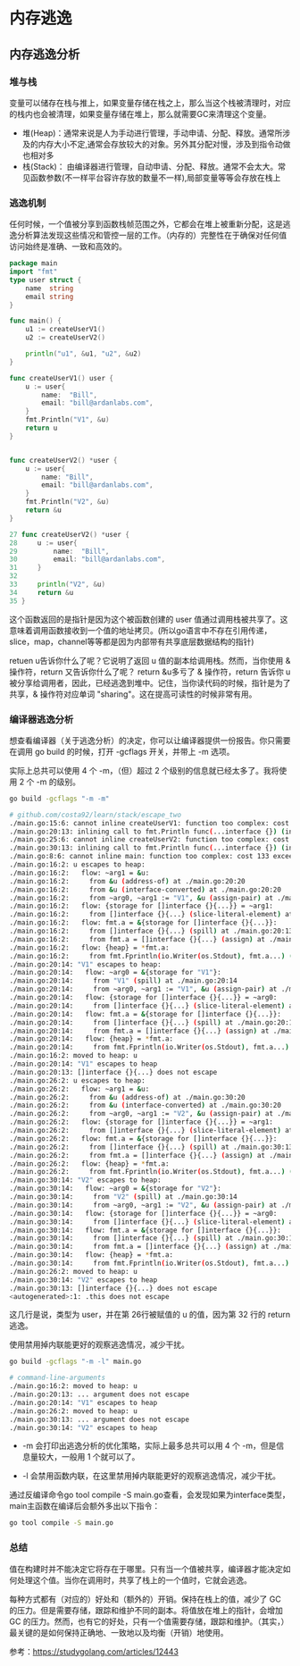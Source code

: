 # 内存逃逸

## 内存逃逸分析

### 堆与栈
变量可以储存在栈与推上，如果变量存储在栈之上，那么当这个栈被清理时，对应的栈内也会被清理，如果变量存储在堆上，那么就需要GC来清理这个变量。

* 堆(Heap)：通常来说是人为手动进行管理，手动申请、分配、释放。通常所涉及的内存大小不定,通常会存放较大的对象。另外其分配对慢，涉及到指令动做也相对多
* 栈(Stack)： 由编译器进行管理，自动申请、分配、释放。通常不会太大。常见函数参数(不一样平台容许存放的数量不一样),局部变量等等会存放在栈上

### 逃逸机制
任何时候，一个值被分享到函数栈帧范围之外，它都会在堆上被重新分配，这是逃逸分析算法发现这些情况和管控一层的工作。（内存的）完整性在于确保对任何值访问始终是准确、一致和高效的。

```go
package main
import "fmt"
type user struct {
	name  string
	email string
}

func main() {
	u1 := createUserV1()
	u2 := createUserV2()

	println("u1", &u1, "u2", &u2)
}

func createUserV1() user {
	u := user{
		name:  "Bill",
		email: "bill@ardanlabs.com",
	}
	fmt.Println("V1", &u)
	return u
}


func createUserV2() *user {
	u := user{
		name: "Bill",
		email: "bill@ardanlabs.com",
	}
	fmt.Println("V2", &u)
	return &u
}
```

```go
27 func createUserV2() *user {
28     u := user{
29         name:  "Bill",
30         email: "bill@ardanlabs.com",
31     }
32
33     println("V2", &u)
34     return &u
35 }
```

这个函数返回的是指针是因为这个被函数创建的 user 值通过调用栈被共享了。这意味着调用函数接收到一个值的地址拷贝。(所以go语言中不存在引用传递，slice，map，channel等等都是因为内部带有共享底层数据结构的指针)


retuen u告诉你什么了呢？它说明了返回 u 值的副本给调用栈。然而，当你使用 & 操作符，return 又告诉你什么了呢？
return &u多亏了 & 操作符，return 告诉你 u 被分享给调用者，因此，已经逃逸到堆中。记住，当你读代码的时候，指针是为了共享，& 操作符对应单词 "sharing"。这在提高可读性的时候非常有用。


### 编译器逃逸分析

想查看编译器（关于逃逸分析）的决定，你可以让编译器提供一份报告。你只需要在调用 go build 的时候，打开 -gcflags 开关，并带上 -m 选项。

实际上总共可以使用 4 个 -m，（但）超过 2 个级别的信息就已经太多了。我将使用 2 个 -m 的级别。

```sh
go build -gcflags "-m -m"

# github.com/costa92/learn/stack/escape_two
./main.go:15:6: cannot inline createUserV1: function too complex: cost 90 exceeds budget 80
./main.go:20:13: inlining call to fmt.Println func(...interface {}) (int, error) { var fmt..autotmp_3 int; fmt..autotmp_3 = <N>; var fmt..autotmp_4 error; fmt..autotmp_4 = <N>; fmt..autotmp_3, fmt..autotmp_4 = fmt.Fprintln(io.Writer(os.Stdout), fmt.a...); return fmt..autotmp_3, fmt..autotmp_4 }
./main.go:25:6: cannot inline createUserV2: function too complex: cost 91 exceeds budget 80
./main.go:30:13: inlining call to fmt.Println func(...interface {}) (int, error) { var fmt..autotmp_3 int; fmt..autotmp_3 = <N>; var fmt..autotmp_4 error; fmt..autotmp_4 = <N>; fmt..autotmp_3, fmt..autotmp_4 = fmt.Fprintln(io.Writer(os.Stdout), fmt.a...); return fmt..autotmp_3, fmt..autotmp_4 }
./main.go:8:6: cannot inline main: function too complex: cost 133 exceeds budget 80
./main.go:16:2: u escapes to heap:
./main.go:16:2:   flow: ~arg1 = &u:
./main.go:16:2:     from &u (address-of) at ./main.go:20:20
./main.go:16:2:     from &u (interface-converted) at ./main.go:20:20
./main.go:16:2:     from ~arg0, ~arg1 := "V1", &u (assign-pair) at ./main.go:20:13
./main.go:16:2:   flow: {storage for []interface {}{...}} = ~arg1:
./main.go:16:2:     from []interface {}{...} (slice-literal-element) at ./main.go:20:13
./main.go:16:2:   flow: fmt.a = &{storage for []interface {}{...}}:
./main.go:16:2:     from []interface {}{...} (spill) at ./main.go:20:13
./main.go:16:2:     from fmt.a = []interface {}{...} (assign) at ./main.go:20:13
./main.go:16:2:   flow: {heap} = *fmt.a:
./main.go:16:2:     from fmt.Fprintln(io.Writer(os.Stdout), fmt.a...) (call parameter) at ./main.go:20:13
./main.go:20:14: "V1" escapes to heap:
./main.go:20:14:   flow: ~arg0 = &{storage for "V1"}:
./main.go:20:14:     from "V1" (spill) at ./main.go:20:14
./main.go:20:14:     from ~arg0, ~arg1 := "V1", &u (assign-pair) at ./main.go:20:13
./main.go:20:14:   flow: {storage for []interface {}{...}} = ~arg0:
./main.go:20:14:     from []interface {}{...} (slice-literal-element) at ./main.go:20:13
./main.go:20:14:   flow: fmt.a = &{storage for []interface {}{...}}:
./main.go:20:14:     from []interface {}{...} (spill) at ./main.go:20:13
./main.go:20:14:     from fmt.a = []interface {}{...} (assign) at ./main.go:20:13
./main.go:20:14:   flow: {heap} = *fmt.a:
./main.go:20:14:     from fmt.Fprintln(io.Writer(os.Stdout), fmt.a...) (call parameter) at ./main.go:20:13
./main.go:16:2: moved to heap: u
./main.go:20:14: "V1" escapes to heap
./main.go:20:13: []interface {}{...} does not escape
./main.go:26:2: u escapes to heap:
./main.go:26:2:   flow: ~arg1 = &u:
./main.go:26:2:     from &u (address-of) at ./main.go:30:20
./main.go:26:2:     from &u (interface-converted) at ./main.go:30:20
./main.go:26:2:     from ~arg0, ~arg1 := "V2", &u (assign-pair) at ./main.go:30:13
./main.go:26:2:   flow: {storage for []interface {}{...}} = ~arg1:
./main.go:26:2:     from []interface {}{...} (slice-literal-element) at ./main.go:30:13
./main.go:26:2:   flow: fmt.a = &{storage for []interface {}{...}}:
./main.go:26:2:     from []interface {}{...} (spill) at ./main.go:30:13
./main.go:26:2:     from fmt.a = []interface {}{...} (assign) at ./main.go:30:13
./main.go:26:2:   flow: {heap} = *fmt.a:
./main.go:26:2:     from fmt.Fprintln(io.Writer(os.Stdout), fmt.a...) (call parameter) at ./main.go:30:13
./main.go:30:14: "V2" escapes to heap:
./main.go:30:14:   flow: ~arg0 = &{storage for "V2"}:
./main.go:30:14:     from "V2" (spill) at ./main.go:30:14
./main.go:30:14:     from ~arg0, ~arg1 := "V2", &u (assign-pair) at ./main.go:30:13
./main.go:30:14:   flow: {storage for []interface {}{...}} = ~arg0:
./main.go:30:14:     from []interface {}{...} (slice-literal-element) at ./main.go:30:13
./main.go:30:14:   flow: fmt.a = &{storage for []interface {}{...}}:
./main.go:30:14:     from []interface {}{...} (spill) at ./main.go:30:13
./main.go:30:14:     from fmt.a = []interface {}{...} (assign) at ./main.go:30:13
./main.go:30:14:   flow: {heap} = *fmt.a:
./main.go:30:14:     from fmt.Fprintln(io.Writer(os.Stdout), fmt.a...) (call parameter) at ./main.go:30:13
./main.go:26:2: moved to heap: u
./main.go:30:14: "V2" escapes to heap
./main.go:30:13: []interface {}{...} does not escape
<autogenerated>:1: .this does not escape

```

这几行是说，类型为 user，并在第 26行被赋值的 u 的值，因为第 32 行的 return 逃逸。


使用禁用掉内联能更好的观察逃逸情况，减少干扰。

```sh
go build -gcflags "-m -l" main.go

# command-line-arguments
./main.go:16:2: moved to heap: u
./main.go:20:13: ... argument does not escape
./main.go:20:14: "V1" escapes to heap
./main.go:26:2: moved to heap: u
./main.go:30:13: ... argument does not escape
./main.go:30:14: "V2" escapes to heap

```

* -m 会打印出逃逸分析的优化策略，实际上最多总共可以用 4 个 -m，但是信息量较大，一般用 1 个就可以了。

* -l 会禁用函数内联，在这里禁用掉内联能更好的观察逃逸情况，减少干扰。

通过反编译命令go tool compile -S main.go查看，会发现如果为interface类型，main主函数在编译后会额外多出以下指令：

```sh
go tool compile -S main.go
```


### 总结

值在构建时并不能决定它将存在于哪里。只有当一个值被共享，编译器才能决定如何处理这个值。当你在调用时，共享了栈上的一个值时，它就会逃逸。

每种方式都有（对应的）好处和（额外的）开销。保持在栈上的值，减少了 GC 的压力。但是需要存储，跟踪和维护不同的副本。将值放在堆上的指针，会增加 GC 的压力。然而，也有它的好处，只有一个值需要存储，跟踪和维护。（其实，）最关键的是如何保持正确地、一致地以及均衡（开销）地使用。


参考：https://studygolang.com/articles/12443